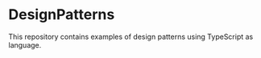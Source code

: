 # DesignPatterns
This repository contains examples of design patterns using TypeScript as language.
